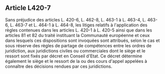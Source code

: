 Article L420-7
----
Sans préjudice des articles L. 420-6, L. 462-8, L. 463-1 à L. 463-4, L. 463-6,
L. 463-7 et L. 464-1 à L. 464-8, les litiges relatifs à l'application des règles
contenues dans les articles L. 420-1 à L. 420-5 ainsi que dans les articles 81
et 82 du traité instituant la Communauté européenne et ceux dans lesquels ces
dispositions sont invoquées sont attribués, selon le cas et sous réserve des
règles de partage de compétences entre les ordres de juridiction, aux
juridictions civiles ou commerciales dont le siège et le ressort sont fixés par
décret en Conseil d'Etat. Ce décret détermine également le siège et le ressort
de la ou des cours d'appel appelées à connaître des décisions rendues par ces
juridictions.
